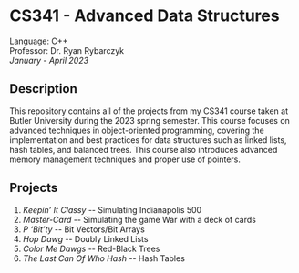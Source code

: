 # CS341 - Advanced Data Structures
Language: C++\
Professor: Dr. Ryan Rybarczyk\
*January - April 2023*

## Description
This repository contains all of the projects from my CS341 course taken at Butler University during the 2023 spring semester. 
This course focuses on advanced techniques in object-oriented programming, covering the implementation and best practices for data structures such as linked lists, hash tables, and balanced trees. This course also introduces advanced memory management techniques and proper use of pointers. 

## Projects 
1. *Keepin’ It Classy* -- Simulating Indianapolis 500
2. *Master-Card* -- Simulating the game War with a deck of cards
3. *P ‘Bit’ty* -- Bit Vectors/Bit Arrays
4. *Hop Dawg* -- Doubly Linked Lists
5. *Color Me Dawgs* -- Red-Black Trees
6. *The Last Can Of Who Hash* -- Hash Tables
